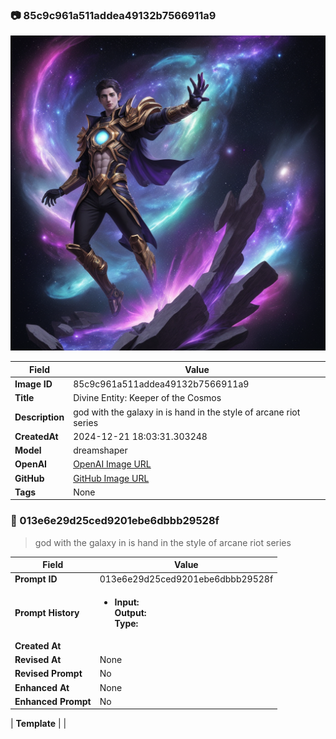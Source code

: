 

### 📷 85c9c961a511addea49132b7566911a9 


![data.id](./85c9c961a511addea49132b7566911a9.jpg)


| Field          | Value                                                                                                                     |
|----------------|---------------------------------------------------------------------------------------------------------------------------|
| **Image ID**             | 85c9c961a511addea49132b7566911a9                                                                                                             |
| **Title**           | Divine Entity: Keeper of the Cosmos                                                                                                       |
| **Description**           | god with the galaxy in is hand in the style of arcane riot series                                                                                                       |
| **CreatedAt**        | 2024-12-21 18:03:31.303248                                                                                                        |
| **Model**        | dreamshaper                                                                                                        |
| **OpenAI**         | [OpenAI Image URL](http://192.168.1.85:8081/generated-images/b641813980263.png)                                                                                |
| **GitHub**         | [GitHub Image URL](https://raw.githubusercontent.com/Caneta-Silva/GODZ/refs/heads/main/images/85c9c961a511addea49132b7566911a9/85c9c961a511addea49132b7566911a9.jpg)                                                                                |
| **Tags**       | None                                                                                                                   |

### 📜 013e6e29d25ced9201ebe6dbbb29528f

> god with the galaxy in is hand in the style of arcane riot series

| Field          | Value                                                                                                                                                                      |
|----------------|----------------------------------------------------------------------------------------------------------------------------------------------------------------------------|
| **Prompt ID**  | 013e6e29d25ced9201ebe6dbbb29528f                                                                                                                                                            |
| **Prompt History** | <ul><li>**Input:**  <br> **Output:**  <br> **Type:** </li></ul> |
| **Created At** |                                                                                                                                                    |
| **Revised At** | None                                                                                                                                                   |
| **Revised Prompt** | No                                                                                                                                                                      |
| **Enhanced At** | None                                                                                                                                                  |
| **Enhanced Prompt** | No                                                                                                                                                                    |

| **Template**   |                                                                                                                                            |


